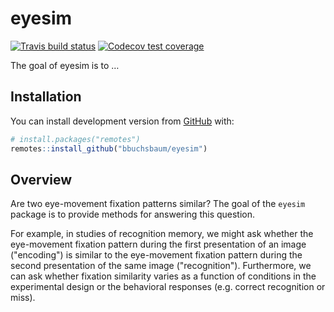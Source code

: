 
<!-- README.md is generated from README.Rmd. Please edit that file -->

# eyesim

<!-- badges: start -->

[![Travis build
status](https://travis-ci.com/bbuchsbaum/eyesim.svg?branch=master)](https://travis-ci.com/bbuchsbaum/eyesim)
[![Codecov test
coverage](https://codecov.io/gh/bbuchsbaum/eyesim/branch/master/graph/badge.svg)](https://codecov.io/gh/bbuchsbaum/eyesim?branch=master)
<!-- badges: end -->

The goal of eyesim is to …

## Installation

You can install development version from [GitHub](https://github.com/) with:

``` r
# install.packages("remotes")
remotes::install_github("bbuchsbaum/eyesim")
```

## Overview

Are two eye-movement fixation patterns similar? The goal of the `eyesim` package is to provide methods for answering this question.

For example, in studies of recognition memory, we might ask whether the eye-movement fixation pattern during the first presentation of an image ("encoding") is similar to the eye-movement fixation pattern during the second presentation of the same image ("recognition"). Furthermore, we can ask whether fixation similarity varies as a function of conditions in the experimental design or the behavioral responses (e.g. correct recognition or miss).



